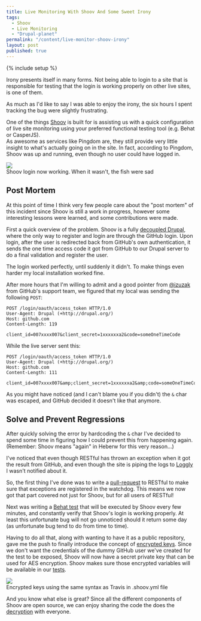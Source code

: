 ```yaml
---
title: Live Monitoring With Shoov And Some Sweet Irony
tags:
  - Shoov
  - Live Monitoring
  - "Drupal-planet"
permalink: "/content/live-monitor-shoov-irony"
layout: post
published: true
---
```



{% include setup %}

Irony presents itself in many forms. Not being able to login to a site that is responsible for testing that the login is working properly on other live sites, is one of them.

As much as I'd like to say I was able to enjoy the irony, the six hours I spent tracking the bug were slightly frustrating.

One of the things [Shoov](http://shoov.io/) is built for is assisting us with a quick configuration of live site monitoring using your preferred functional testing tool (e.g. Behat or CasperJS).  
As awesome as services like Pingdom are, they still provide very little insight to what's actually going on in the site. In fact, according to Pingdom, Shoov was up and running, even though no user could have logged in.


<div class="thumbnail">
  <img src="{{BASE_PATH}}/assets/images/posts/shoov-post-mortem/image1.jpg">
  <div class="caption">Shoov login now working. When it wasn't, the fish were sad</div>
</div>


## Post Mortem

At this point of time I think very few people care about the "post mortem" of this incident since Shoov is still a work in progress, however some interesting lessons were learned, and some contributions were made.

<!-- more -->

First a quick overview of the problem. Shoov is a fully [decoupled Drupal](https://events.drupal.org/losangeles2015/sessions/decoupled-drupal-when-why-and-how), where the only way to register and login are through the GitHub login. Upon login, after the user is redirected back from GitHub's own authentication, it sends the one time access code it got from GitHub to our Drupal server to do a final validation and register the user.

The login worked perfectly, until suddenly it didn't. To make things even harder my local installation worked fine.

After more hours that I'm willing to admit and a good pointer from [@izuzak](https://twitter.com/izuzak) from GitHub's support team, we figured that my local was sending the following `POST`:

```
POST /login/oauth/access_token HTTP/1.0
User-Agent: Drupal (+http://drupal.org/)
Host: github.com
Content-Length: 119

client_id=007xxxx007&client_secret=1xxxxxxa2&code=someOneTimeCode
```

While the live server sent this:

```
POST /login/oauth/access_token HTTP/1.0
User-Agent: Drupal (+http://drupal.org/)
Host: github.com
Content-Length: 111

client_id=007xxxx007&amp;client_secret=1xxxxxxa2&amp;code=someOneTimeCode
```

As you might have noticed (and I can't blame you if you didn't) the `&` char was escaped, and GitHub decided it doesn't like that anymore.

## Solve and Prevent Regressions

After quickly solving the error by hardcoding the `&` char I've decided to spend some time in figuring how I could prevent this from happening again. (Remember: Shoov means "again" in Heberw for this very reason...)

I've noticed that even though RESTful has thrown an exception when it got the result from GitHub, and even though the site is piping the logs to [Loggly](http://www.gizra.com/content/logs-easy-way/) I wasn't notified about it.

So, the first thing I've done was to write a [pull-request](https://github.com/RESTful-Drupal/restful/pull/522/files) to RESTful to make sure that exceptions are registered in the watchdog. This means we now got that part covered not just for Shoov, but for all users of RESTful!

Next was writing a [Behat test](https://github.com/amitaibu/shoov-behat/blob/master/behat/features/github_login.feature) that will be executed by Shoov every few minutes, and constantly verify that Shoov's login is working properly. At least this unfortunate bug will not go unnoticed should it return some day (as unfortunate bug tend to do from time to time).

Having to do all that, along with wanting to have it as a public repository, gave me the push to finally introduce the concept of [encrypted keys](https://github.com/amitaibu/shoov-behat/blob/master/.shoov.yml#L1-L6). Since we don't want the credentials of the dummy GitHub user we've created for the test to be exposed, Shoov will now have a secret private key that can be used for AES encryption. Shoov makes sure those encrypted variables will be available in our [tests](https://github.com/amitaibu/shoov-behat/blob/master/behat/features/bootstrap/FeatureContext.php#L44-L49).

<div class="thumbnail">
  <img src="{{BASE_PATH}}/assets/images/posts/shoov-post-mortem/image2.jpg">
  <div class="caption">Encrypted keys using the same syntax as Travis in .shoov.yml file</div>
</div>

And you know what else is great? Since all the different components of Shoov are open source, we can enjoy sharing the code the does the [decryption](https://github.com/shoov/php-ci/blob/33f9ea4292005e7898f192cb3d1250d681acaf7e/export-vars.js) with everyone.
